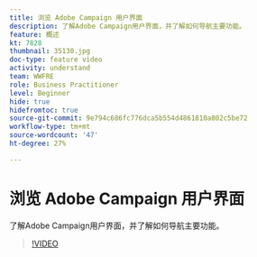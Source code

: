 ```yaml
---
title: 浏览 Adobe Campaign 用户界面
description: 了解Adobe Campaign用户界面，并了解如何导航主要功能。
feature: 概述
kt: 7828
thumbnail: 35130.jpg
doc-type: feature video
activity: understand
team: WWFRE
role: Business Practitioner
level: Beginner
hide: true
hidefromtoc: true
source-git-commit: 9e794c686fc776dca5b554d4861810a802c5be72
workflow-type: tm+mt
source-wordcount: '47'
ht-degree: 27%

---
```


# 浏览 Adobe Campaign 用户界面

了解Adobe Campaign用户界面，并了解如何导航主要功能。

>[!VIDEO](https://video.tv.adobe.com/v/35130?quality=12)
